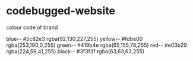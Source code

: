 # codebugged-website

colour code of brand

blue--  #5c82e3    rgba(92,130,227,255)
yellow-- #fdbe00   rgba(253,190,0,255)
green--  #419b4e   rgba(65,155,78,255)
red--    #e03b29   rgba(224,59,41,255)
black--  #3f3f3f   rgba(63,63,63,255)
